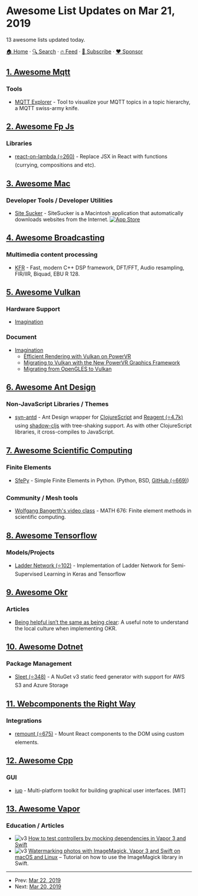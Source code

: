 # Awesome List Updates on Mar 21, 2019

13 awesome lists updated today.

[🏠 Home](/README.md) · [🔍 Search](https://www.trackawesomelist.com/search/) · [🔥 Feed](https://www.trackawesomelist.com/rss.xml) · [📮 Subscribe](https://trackawesomelist.us17.list-manage.com/subscribe?u=d2f0117aa829c83a63ec63c2f&id=36a103854c) · [❤️  Sponsor](https://github.com/sponsors/theowenyoung)



## [1. Awesome Mqtt](/content/hobbyquaker/awesome-mqtt/README.md)

### Tools

*   [MQTT Explorer](https://mqtt-explorer.com/) - Tool to visualize your MQTT topics in a topic hierarchy, a MQTT swiss-army knife.

## [2. Awesome Fp Js](/content/stoeffel/awesome-fp-js/README.md)

### Libraries

*   [react-on-lambda (⭐260)](https://github.com/sultan99/react-on-lambda) - Replace JSX in React with functions (currying, compositions and etc).

## [3. Awesome Mac](/content/jaywcjlove/awesome-mac/README.md)

### Developer Tools / Developer Utilities

*   [Site Sucker](https://ricks-apps.com/osx/sitesucker/) - SiteSucker is a Macintosh application that automatically downloads websites from the Internet. [![App Store](https://jaywcjlove.github.io/sb/ico/min-app-store.svg "App Store Software")](https://itunes.apple.com/in/app/sitesucker/id442168834?mt=12)

## [4. Awesome Broadcasting](/content/ebu/awesome-broadcasting/README.md)

### Multimedia content processing

*   [KFR](https://www.kfrlib.com/) - Fast, modern C++ DSP framework, DFT/FFT, Audio resampling, FIR/IIR, Biquad, EBU R 128.

## [5. Awesome Vulkan](/content/vinjn/awesome-vulkan/README.md)

### Hardware Support

*   [Imagination](https://www.imgtec.com/developers/powervr-sdk-tools/)

### Document

*   [Imagination](http://blog.imgtec.com/tag/vulkan)
    *   [Efficient Rendering with Vulkan on PowerVR](https://imagination-technologies-cloudfront-assets.s3.amazonaws.com/idc-docs/gdc16/6_Efficient%20rendering%20with%20Vulkan%20on%20PowerVR.pdf)
    *   [Migrating to Vulkan with the New PowerVR Graphics Framework](https://www.imgtec.com/webinar/migrating-to-vulkan-with-the-powervr-framework/)
    *   [Migrating from OpenGLES to Vulkan](https://www.imgtec.com/downloads/download-info/migrating-from-opengl-es-to-vulkan/)

## [6. Awesome Ant Design](/content/websemantics/awesome-ant-design/README.md)

### Non-JavaScript Libraries / Themes

*   [syn-antd](https://gitlab.com/synqrinus/syn-antd) - Ant Design wrapper for [ClojureScript](https://clojurescript.org/) and [Reagent (⭐4.7k)](https://github.com/reagent-project/reagent) using [shadow-cljs](http://shadow-cljs.org/) with tree-shaking support. As with other ClojureScript libraries, it cross-compiles to JavaScript.

## [7. Awesome Scientific Computing](/content/nschloe/awesome-scientific-computing/README.md)

### Finite Elements

*   [SfePy](https://sfepy.org) - Simple Finite Elements in Python.
    (Python, BSD, [GitHub (⭐669)](https://github.com/sfepy/sfepy))

### Community / Mesh tools

*   [Wolfgang Bangerth's video class](https://www.math.colostate.edu/~bangerth/videos.html) - MATH 676: Finite element methods in scientific computing.

## [8. Awesome Tensorflow](/content/jtoy/awesome-tensorflow/README.md)

### Models/Projects

*   [Ladder Network (⭐102)](https://github.com/divamgupta/ladder_network_keras) - Implementation of Ladder Network for Semi-Supervised Learning in Keras and Tensorflow

## [9. Awesome Okr](/content/domenicosolazzo/awesome-okr/README.md)

### Articles

*   [Being helpful isn’t the same as being clear](https://medium.com/product-narrative/sharing-lessons-learned-in-okr-f802aff4c251): A useful note to understand the local culture when implementing OKR.

## [10. Awesome Dotnet](/content/quozd/awesome-dotnet/README.md)

### Package Management

*   [Sleet (⭐348)](https://github.com/emgarten/sleet/) - A NuGet v3 static feed generator with support for AWS S3 and Azure Storage

## [11. Webcomponents the Right Way](/content/mateusortiz/webcomponents-the-right-way/README.md)

### Integrations

*   [remount (⭐675)](https://github.com/rstacruz/remount) - Mount React components to the DOM using custom elements.

## [12. Awesome Cpp](/content/fffaraz/awesome-cpp/README.md)

### GUI

*   [iup](https://www.tecgraf.puc-rio.br/iup) - Multi-platform toolkit for building graphical user interfaces. \[MIT]

## [13. Awesome Vapor](/content/vapor-community/awesome-vapor/README.md)

### Education / Articles

*   ![v3](https://github.com/vapor-community/awesome-vapor/raw/main/img/vapor-3.png) [How to test controllers by mocking dependencies in Vapor 3 and Swift](https://mikemikina.com/blog/how-to-test-controllers-by-mocking-dependencies-in-vapor-3-and-swift/)
*   ![v3](https://github.com/vapor-community/awesome-vapor/raw/main/img/vapor-3.png) [Watermarking photos with ImageMagick, Vapor 3 and Swift on macOS and Linux](https://mikemikina.com/blog/watermarking-photos-with-imagemagick-vapor-3-and-swift-on-macos-and-linux/) – Tutorial on how to use the ImageMagick library in Swift.

---

- Prev: [Mar 22, 2019](/content/2019/03/22/README.md)
- Next: [Mar 20, 2019](/content/2019/03/20/README.md)